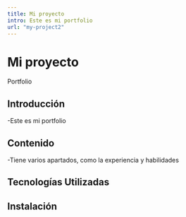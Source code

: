 ```yaml
---
title: Mi proyecto
intro: Este es mi portfolio
url: "my-project2"
---
```


# Mi proyecto
Portfolio
## Introducción
-Este es mi portfolio
## Contenido
-Tiene varios apartados, como la experiencia y habilidades
## Tecnologías Utilizadas

## Instalación